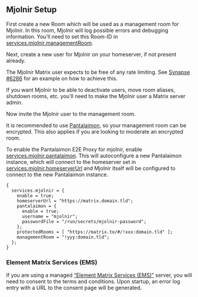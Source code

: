 ## Mjolnir Setup

First create a new Room which will be used as a management room for Mjolnir. In this room, Mjolnir will log possible errors and debugging information. You’ll need to set this Room-ID in [services.mjolnir.managementRoom](options.html#opt-services.mjolnir.managementRoom).

Next, create a new user for Mjolnir on your homeserver, if not present already.

The Mjolnir Matrix user expects to be free of any rate limiting. See [Synapse \#6286](https://github.com/matrix-org/synapse/issues/6286) for an example on how to achieve this.

If you want Mjolnir to be able to deactivate users, move room aliases, shutdown rooms, etc. you’ll need to make the Mjolnir user a Matrix server admin.

Now invite the Mjolnir user to the management room.

It is recommended to use [Pantalaimon](https://github.com/matrix-org/pantalaimon), so your management room can be encrypted. This also applies if you are looking to moderate an encrypted room.

To enable the Pantalaimon E2E Proxy for mjolnir, enable [services.mjolnir.pantalaimon](options.html#opt-services.mjolnir.pantalaimon.enable). This will autoconfigure a new Pantalaimon instance, which will connect to the homeserver set in [services.mjolnir.homeserverUrl](options.html#opt-services.mjolnir.homeserverUrl) and Mjolnir itself will be configured to connect to the new Pantalaimon instance.

```programlisting
{
  services.mjolnir = {
    enable = true;
    homeserverUrl = "https://matrix.domain.tld";
    pantalaimon = {
      enable = true;
      username = "mjolnir";
      passwordFile = "/run/secrets/mjolnir-password";
    };
    protectedRooms = [ "https://matrix.to/#/!xxx:domain.tld" ];
    managementRoom = "!yyy:domain.tld";
  };
}
```

### Element Matrix Services (EMS)

If you are using a managed [“Element Matrix Services (EMS)”](https://ems.element.io/) server, you will need to consent to the terms and conditions. Upon startup, an error log entry with a URL to the consent page will be generated.
